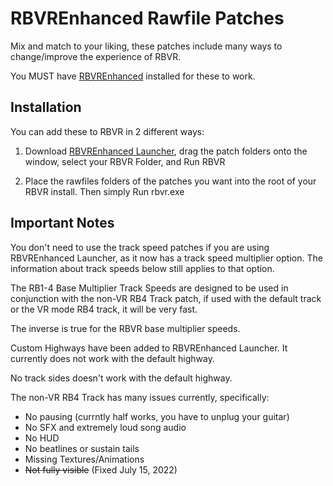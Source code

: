 # RBVREnhanced Rawfile Patches

Mix and match to your liking, these patches include many ways to change/improve the experience of RBVR.

You MUST have [RBVREnhanced](https://github.com/RBEnhanced/RBVREnhanced) installed for these to work.

## Installation

You can add these to RBVR in 2 different ways:

1. Download [RBVREnhanced Launcher](https://github.com/LlysiX/RBVRE-Launcher), drag the patch folders onto the window, select your RBVR Folder, and Run RBVR

2. Place the rawfiles folders of the patches you want into the root of your RBVR install. Then simply Run rbvr.exe

## Important Notes

You don't need to use the track speed patches if you are using RBVREnhanced Launcher, as it now has a track speed multiplier option. The information about track speeds below still applies to that option.

The RB1-4 Base Multiplier Track Speeds are designed to be used in conjunction with the non-VR RB4 Track patch, if used with the default track or the VR mode RB4 track, it will be very fast.

The inverse is true for the RBVR base multiplier speeds.

Custom Highways have been added to RBVREnhanced Launcher. It currently does not work with the default highway.

No track sides doesn't work with the default highway.

The non-VR RB4 Track has many issues currently, specifically:
* No pausing (currntly half works, you have to unplug your guitar)
* No SFX and extremely loud song audio
* No HUD
* No beatlines or sustain tails
* Missing Textures/Animations
* ~~Not fully visible~~ (Fixed July 15, 2022)
